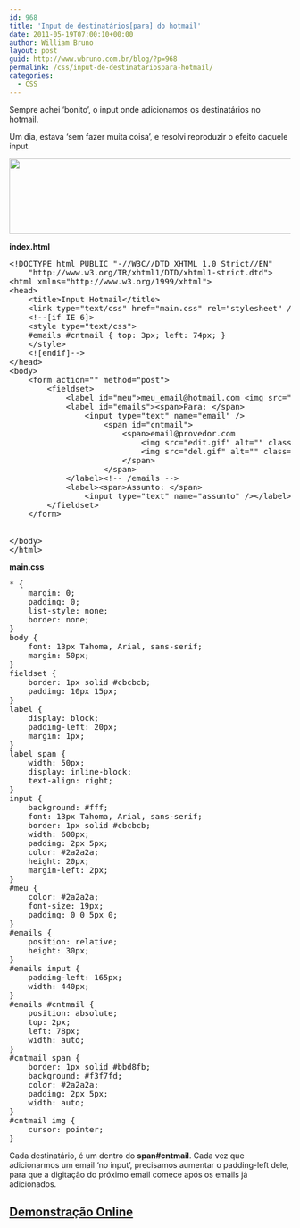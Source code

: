```yaml
---
id: 968
title: 'Input de destinatários[para] do hotmail'
date: 2011-05-19T07:00:10+00:00
author: William Bruno
layout: post
guid: http://www.wbruno.com.br/blog/?p=968
permalink: /css/input-de-destinatariospara-hotmail/
categories:
  - CSS
---
```

Sempre achei &#8216;bonito&#8217;, o input onde adicionamos os destinatários no hotmail.

Um dia, estava &#8216;sem fazer muita coisa&#8217;, e resolvi reproduzir o efeito daquele input.
  
[<img src="http://wbruno.com.br/wp-content/uploads/2011/05/input.jpg" alt="" title="input" width="767" height="135" class="aligncenter size-full wp-image-969" srcset="http://wbruno.com.br/wp-content/uploads/2011/05/input.jpg 767w, http://wbruno.com.br/wp-content/uploads/2011/05/input-300x52.jpg 300w" sizes="(max-width: 767px) 100vw, 767px" />](http://wbruno.com.br/wp-content/uploads/2011/05/input.jpg)
  
<!--more-->

**index.html**

<pre name="code" class="html">&lt;!DOCTYPE html PUBLIC "-//W3C//DTD XHTML 1.0 Strict//EN"
	"http://www.w3.org/TR/xhtml1/DTD/xhtml1-strict.dtd">
&lt;html xmlns="http://www.w3.org/1999/xhtml">
&lt;head>
	&lt;title>Input Hotmail&lt;/title>
	&lt;link type="text/css" href="main.css" rel="stylesheet" />
	&lt;!--[if IE 6]>
	&lt;style type="text/css">
	#emails #cntmail { top: 3px; left: 74px; }
	&lt;/style>
	&lt;![endif]-->
&lt;/head>
&lt;body>
	&lt;form action="" method="post">
		&lt;fieldset>
			&lt;label id="meu">meu_email@hotmail.com &lt;img src="seta.gif" alt="" />&lt;/label>
			&lt;label id="emails">&lt;span>Para: &lt;/span>
				&lt;input type="text" name="email" />
					&lt;span id="cntmail">
						&lt;span>email@provedor.com
							&lt;img src="edit.gif" alt="" class="edit" />
							&lt;img src="del.gif" alt="" class="del" />
						&lt;/span>
					&lt;/span>
			&lt;/label>&lt;!-- /emails -->
			&lt;label>&lt;span>Assunto: &lt;/span>
				&lt;input type="text" name="assunto" />&lt;/label>
		&lt;/fieldset>
	&lt;/form>


&lt;/body>
&lt;/html>
</pre>

**main.css**

<pre name="code" class="css">* {
	margin: 0;
	padding: 0;
	list-style: none;
	border: none;
}
body {
	font: 13px Tahoma, Arial, sans-serif;
	margin: 50px;
}
fieldset {
	border: 1px solid #cbcbcb;
	padding: 10px 15px;
}
label {
	display: block;
	padding-left: 20px;
	margin: 1px;
}
label span {
	width: 50px;
	display: inline-block;
	text-align: right;
}
input {
	background: #fff;
	font: 13px Tahoma, Arial, sans-serif;
	border: 1px solid #cbcbcb;
	width: 600px;
	padding: 2px 5px;
	color: #2a2a2a;
	height: 20px;
	margin-left: 2px;
}
#meu {
	color: #2a2a2a;
	font-size: 19px;
	padding: 0 0 5px 0;
}
#emails {
	position: relative;
	height: 30px;
}
#emails input {
	padding-left: 165px;
	width: 440px;
}
#emails #cntmail {
	position: absolute;
	top: 2px;
	left: 78px;
	width: auto;
}
#cntmail span {
	border: 1px solid #bbd8fb;
	background: #f3f7fd;
	color: #2a2a2a;
	padding: 2px 5px;
	width: auto;
}
#cntmail img {
	cursor: pointer;
}
</pre>

Cada destinatário, é um <span> dentro do **span#cntmail**. Cada vez que adicionarmos um email &#8216;no input&#8217;, precisamos aumentar o padding-left dele, para que a digitação do próximo email comece após os emails já adicionados.

## <a href="http://www.wbruno.com.br/scripts/msn/" target="_blank">Demonstração Online</a>